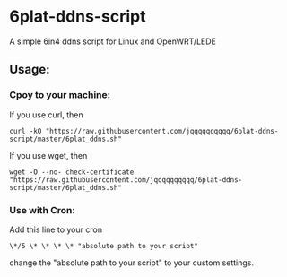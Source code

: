 # 6plat-ddns-script
A simple 6in4 ddns script for Linux and OpenWRT/LEDE

## Usage:

### Cpoy to your machine:

If you use curl, then

`curl -kO "https://raw.githubusercontent.com/jqqqqqqqqqq/6plat-ddns-script/master/6plat_ddns.sh"`

If you use wget, then

`wget -O --no- check-certificate "https://raw.githubusercontent.com/jqqqqqqqqqq/6plat-ddns-script/master/6plat_ddns.sh"`

### Use with Cron:

Add this line to your cron

`\*/5 \* \* \* \* "absolute path to your script"`

change the "absolute path to your script" to your custom settings.
